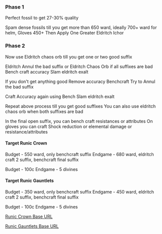 ### Phase 1

Perfect fossil to get 27-30% quality

Spam dense fossils till you get more than 650 ward, ideally 700+ ward for helm, Gloves 450+
Then Apply One Greater Eldritch Ichor

### Phase 2

Now use Eldritch chaos orb till you get one or two good suffix

Eldritch Annul the bad suffix or Eldritch Chaos Orb if all suffixes are bad
Bench craft accuracy
Slam eldritch exalt

If you don't get anything good
Remove accuracy Benchcraft
Try to Annul the bad suffix

Craft Accuracy again using Bench
Slam eldritch exalt

Repeat above process till you get good suffixes
You can also use eldritch chaos orb when both suffixes are bad

In the final open suffix, you can bench craft resistances or attributes
On gloves you can craft Shock reduction or elemental damage or resistance/attributes

#### Target Runic Crown

Budget - 550 ward, only benchcraft suffix
Endgame - 680 ward, eldritch craft 2 suffix, benchcraft final suffix

Budget - 100c
Endgame - 5 divines

#### Target Runic Gauntlets

Budget - 350 ward, only benchcraft suffix
Endgame - 450 ward, eldritch craft 2 suffix, benchcraft final suffix

Budget - 100c
Endgame - 5 divines

[Runic Crown Base URL](https://www.pathofexile.com/trade/search/Kalandra/L238MOGSn)

[Runic Gauntlets Base URL](https://www.pathofexile.com/trade/search/Kalandra/2rQe0ypck)
